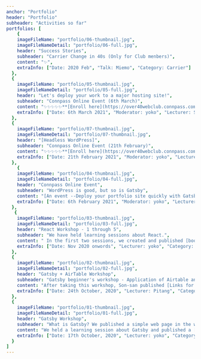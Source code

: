 ```yaml
---
anchor: "Portfolio"
header: "Portfolio"
subheader: "Activities so far"
portfolios: [
    {
    imageFileName: "portfolio/06-thumbnail.jpg",
    imageFileNameDetail: "portfolio/06-full.jpg",
    header: "Success Stories",
    subheader: "Carrier Change in 40s (Only for Club menbers)",
    content: "✨",
    extraInfo: ["Date: 2020 Feb", "Talk: Miemo", "Category: Carrier"]
  },
  {
    imageFileName: "portfolio/05-thumbnail.jpg",
    imageFileNameDetail: "portfolio/05-full.jpg",
    header: "Let's deploy your work to a major hosting site!",
    subheader: "Connpass Online Event (6th March)",
    content: "✨✨✨✨✨**[Enroll here](https://over40webclub.connpass.com/event/204362/)**✨✨✨✨✨",
    extraInfo: ["Date: 6th March 2021", "Moderator: yoko", "Lecturer: Son", "Admin: Pitang, N.KAZU","Category: Website creation, Deploy"]
  },
  {
    imageFileName: "portfolio/07-thumbnail.jpg",
    imageFileNameDetail: "portfolio/07-thumbnail.jpg",
    header: "[Headless WordPress]",
    subheader: "Connpass Online Event (21th February)",
    content: "✨✨✨✨✨**[Enroll here](https://over40webclub.connpass.com/event/204563/)**✨✨✨✨✨",
    extraInfo: ["Date: 21th February 2021", "Moderator: yoko", "Lecturer: Son", "Admin: Pitang, N.KAZU","Category: Website creation, Deploy"]
  },
    {
    imageFileName: "portfolio/04-thumbnail.jpg",
    imageFileNameDetail: "portfolio/04-full.jpg",
    header: "Connpass Online Event",
    subheader: "WordPress is good, but so is Gatsby",
    content: "[An event --Deploy your portfolio site quickly with Gatsby--](https://over40webclub.connpass.com/event/201741/)",
    extraInfo: ["Date: 6th February 2021", "Moderator: yoko", "Lecturer: Son", "Admin: Pitang","Category: Gatsby"]
  },
   {
    imageFileName: "portfolio/03-thumbnail.jpg",
    imageFileNameDetail: "portfolio/03-full.jpg",
    header: "React Workshop - 1 through 5",
    subheader: "We have held learning sessions about React.",
    content: " In the first two sessions, we created and published [book project web page](https://over40webclub-react-basic.netlify.app/). ",
    extraInfo: ["Date: Nov 2020 onwords", "Lecturer: yoko", "Category: React"]
  },
  {
    imageFileName: "portfolio/02-thumbnail.jpg",
    imageFileNameDetail: "portfolio/02-full.jpg",
    header: "Gatsby + AirTable Workshop",
    subheader: "Gatsby beginner's workshop - Application of Airtable and gatsby-airtable-listing - Let's make a static site from cloud database quickly",
    content: "After taking this workshop, Son-san published [Links for Computer Education](https://takamina-link3.netlify.app/) on the same day.",
    extraInfo: ["Date: 24th October, 2020", "Lecturer: Pitang", "Category: Gatsby, AirTable"]
  },
  {
    imageFileName: "portfolio/01-thumbnail.jpg",
    imageFileNameDetail: "portfolio/01-full.jpg",
    header: "Gatsby Workshop",
    subheader: "What is Gatsby? We published a simple web page in the workshop!",
    content: "We held a learning session about Gatsby and published a [simple webpage](https://yokoyoko.netlify.app/).",
    extraInfo: ["Date: 17th October, 2020", "Lecturer: yoko", "Category: Gatsby, JSX, Netlify"]
  }
]
---
```

